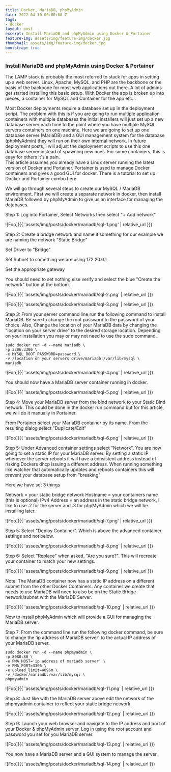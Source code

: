 ```yaml
---
title: Docker, MariaDB, phpMyAdmin
date: 2022-04-16 00:00:00 Z
tags:
- docker
layout: post
excerpt: Install MariaDB and phpMyAdmin using Docker & Portainer
feature-img: assets/img/feature-img/docker.jpg
thumbnail: assets/img/feature-img/docker.jpg
bootstrap: true
---
```


### Install MariaDB and phpMyAdmin using Docker & Portainer

The LAMP stack is probably the most referred to stack for apps in setting up a web server.  Linux, Apache, MySQL, and PHP are the backbone or the basis of the backbone for most web applications out there.  A lot of admins get started installing this basic setup.   With Docker the app is broken up into pieces, a container for MySQL and Container for the app etc...


Most Docker deployments require a database set up in the deployment script.  The problem with this is if you are going to run multiple application containers with multiple databases the initial installers will just set up a new database server each time to the point where you have multiple MySQL servers containers on one machine.   Here we are going to set up one database server (MariaDB) and a GUI management system for the database (phpMyAdmin) they will run on their own internal network.  In future deployment posts, I will adjust the deployment scripts to use this one database server instead of spawning new ones.  For some containers, this is easy for others it's a pain.  
This article assumes you already have a Linux server running the latest version of Docker and Portainer.  Portainer is used to manage Docker containers and gives a good GUI for docker.  There is a tutorial to set up Docker and Portainer combo here.

We will go through several steps to create our MySQL / MariaDB environment.  First we will create a separate network in docker, then install MariaDB followed by phpMyAdmin to give us an interface for managing the databases.

Step 1:  Log into Portainer, Select Networks then select "+ Add network"

![Foo]({{ 'assets/img/posts/docker/mariadb/sql-1.png' | relative_url }})

Step 2:  Create a bridge network and name it something for our example we are naming the network "Static Bridge"

Set Driver to "Bridge"

Set Subnet to something we are using 172.20.0.1

Set the appropriate gateway

You should need to set nothing else verify and select the blue "Create the network" button at the bottom.

![Foo]({{ 'assets/img/posts/docker/mariadb/sql-2.png' | relative_url }})

![Foo]({{ 'assets/img/posts/docker/mariadb/sql-3.png' | relative_url }})

Step 3:  From your server command line run the following command to install MariaDB.  Be sure to change the root password to the password of your choice.  Also, Change the location of your MariaDB data by changing the "location on your server drive" to the desired storage location.  Depending on your installation you may or may not need to use the sudo command.

```
sudo docker run -d --name mariadb \
-p 3306:3306 \
-e MYSQL_ROOT_PASSWORD=password \
-v /location on your servers drive/mariadb:/var/lib/mysql \
mariadb
```

![Foo]({{ 'assets/img/posts/docker/mariadb/sql-4.png' | relative_url }})

You should now have a MariaDB server container running in docker.

![Foo]({{ 'assets/img/posts/docker/mariadb/sql-5.png' | relative_url }})

Step 4:  Move your MariaDB server from the bind network to your Static Bind network.  This could be done in the docker run command but for this article, we will do it manually in Portainer.

From Portainer select your MariaDB container by its name.  From the resulting dialog select "Duplicate/Edit"

![Foo]({{ 'assets/img/posts/docker/mariadb/sql-6.png' | relative_url }})

Step 5:  Under Advanced container settings select "Network".  You are now going to set a static IP for your MariaDB server.  By setting a static IP whenever the server reboots it will have a consistent address instead of risking Dockers dhcp issuing a different address.  When running something like watcher that automatically updates and reboots containers this will prevent your database setup from "breaking"

Here we have set 3 things

Network = your static bridge network
Hostname = your containers name (this is optional)
IPv4 Address = an address in the static bridge network, I like to use .2 for the server and .3 for phpMyAdmin which we will be installing later.

![Foo]({{ 'assets/img/posts/docker/mariadb/sql-7.png' | relative_url }})

Step 5:  Select "Deploy Container". Which is above the advanced container settings and not below.

![Foo]({{ 'assets/img/posts/docker/mariadb/sql-8.png' | relative_url }})

Step 6: Select "Replace" when asked, "Are you sure?".  This will recreate your container to match your new settings.

![Foo]({{ 'assets/img/posts/docker/mariadb/sql-9.png' | relative_url }})

Note:  The MariaDB container now has a static IP address on a different subnet from the other Docker Containers.  Any container we create that needs to use MariaDB will need to also be on the Static Bridge network/subnet with the MariaDB Server.

![Foo]({{ 'assets/img/posts/docker/mariadb/sql-10.png' | relative_url }})

Now to install phpMyAdmin which will provide a GUI for managing the MariaDB server.  

Step 7: From the command line run the following docker command, be sure to change the 'ip address of MariaDB server' to the actual IP address of your MariaDB server.

```
sudo docker run -d --name phpmyadmin \
-p 8080:80 \
-e PMA_HOST='ip address of mariadb server' \
-e PMA_PORT=3306 \
-e upload_limit=4096m \
-v /docker/mariadb:/var/lib/mysql \
phpmyadmin
```

![Foo]({{ 'assets/img/posts/docker/mariadb/sql-11.png' | relative_url }})

Step 8:  Just like with the MariaDB server above edit the network of the phpmyadmin container to reflect your static bridge network.

![Foo]({{ 'assets/img/posts/docker/mariadb/sql-12.png' | relative_url }})

Step 9:  Launch your web browser and navigate to the IP address and port of your Docker & phpMyAdmin server.  Log in using the root account and password you set for you MariaDB server.

![Foo]({{ 'assets/img/posts/docker/mariadb/sql-13.png' | relative_url }})

You now have a MariaDB server and a GUI system to manage the server.

![Foo]({{ 'assets/img/posts/docker/mariadb/sql-14.png' | relative_url }})

